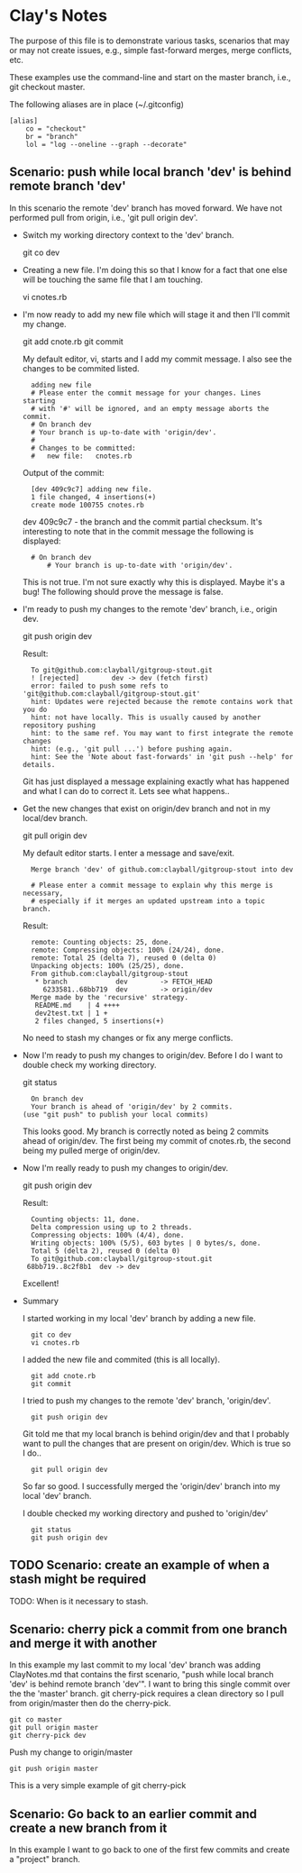 Clay's Notes
============

The purpose of this file is to demonstrate various tasks, scenarios that may or may not
create issues, e.g., simple fast-forward merges, merge conflicts, etc.

These examples use the command-line and start on the master branch, i.e., git checkout master.

The following aliases are in place (~/.gitconfig)


	[alias]
		co = "checkout"
		br = "branch"
		lol = "log --oneline --graph --decorate"


Scenario: push while local branch 'dev' is behind remote branch 'dev'
---------------------------------------------------------------------

In this scenario the remote 'dev' branch has moved forward. We have not performed pull from origin, i.e.,
'git pull origin dev'.

- Switch my working directory context to the 'dev' branch.

	git co dev

- Creating a new file. I'm doing this so that I know for a fact that one else will be touching the same
  file that I am touching.

  vi cnotes.rb
  
- I'm now ready to add my new file which will stage it and then I'll commit my change.

	git add cnote.rb
	git commit

	My default editor, vi, starts and I add my commit message. I also see the changes to be commited listed.

		adding new file
		# Please enter the commit message for your changes. Lines starting
		# with '#' will be ignored, and an empty message aborts the commit.
		# On branch dev
		# Your branch is up-to-date with 'origin/dev'.
		#
		# Changes to be committed:
		#   new file:   cnotes.rb

	Output of the commit:

		[dev 409c9c7] adding new file.
 		1 file changed, 4 insertions(+)
 		create mode 100755 cnotes.rb

 	dev 409c9c7 - the branch and the commit partial checksum.
 	It's interesting to note that in the commit message the following is displayed:
 	
 		# On branch dev
			# Your branch is up-to-date with 'origin/dev'.

	This is not true. I'm not sure exactly why this is displayed. Maybe it's a bug!
	The following should prove the message is false.

- I'm ready to push my changes to the remote 'dev' branch, i.e., origin dev.

	git push origin dev

	Result:

		To git@github.com:clayball/gitgroup-stout.git
 		! [rejected]        dev -> dev (fetch first)
		error: failed to push some refs to 'git@github.com:clayball/gitgroup-stout.git'
		hint: Updates were rejected because the remote contains work that you do
		hint: not have locally. This is usually caused by another repository pushing
		hint: to the same ref. You may want to first integrate the remote changes
		hint: (e.g., 'git pull ...') before pushing again.
		hint: See the 'Note about fast-forwards' in 'git push --help' for details.

	Git has just displayed a message explaining exactly what has happened and what I can
	do to correct it. Lets see what happens..

- Get the new changes that exist on origin/dev branch and not in my local/dev branch.

	git pull origin dev

	My default editor starts. I enter a message and save/exit.

		Merge branch 'dev' of github.com:clayball/gitgroup-stout into dev

		# Please enter a commit message to explain why this merge is necessary,
		# especially if it merges an updated upstream into a topic branch.

	Result:

		remote: Counting objects: 25, done.
		remote: Compressing objects: 100% (24/24), done.
		remote: Total 25 (delta 7), reused 0 (delta 0)
		Unpacking objects: 100% (25/25), done.
		From github.com:clayball/gitgroup-stout
		 * branch            dev        -> FETCH_HEAD
		   6233581..68bb719  dev        -> origin/dev
		Merge made by the 'recursive' strategy.
		 README.md    | 4 ++++
		 dev2test.txt | 1 +
		 2 files changed, 5 insertions(+)

	No need to stash my changes or fix any merge conflicts.

- Now I'm ready to push my changes to origin/dev. Before I do I want to double check my
	working directory.

	git status

		On branch dev
		Your branch is ahead of 'origin/dev' by 2 commits.
      (use "git push" to publish your local commits)

  This looks good. My branch is correctly noted as being 2 commits ahead of origin/dev.
  The first being my commit of cnotes.rb, the second being my pulled merge of origin/dev.

- Now I'm really ready to push my changes to origin/dev.

	git push origin dev
	
	Result:

		Counting objects: 11, done.
		Delta compression using up to 2 threads.
		Compressing objects: 100% (4/4), done.
		Writing objects: 100% (5/5), 603 bytes | 0 bytes/s, done.
		Total 5 (delta 2), reused 0 (delta 0)
		To git@github.com:clayball/gitgroup-stout.git
   	   68bb719..8c2f8b1  dev -> dev

  Excellent!

- Summary

	I started working in my local 'dev' branch by adding a new file.

		git co dev
		vi cnotes.rb

	I added the new file and commited (this is all locally).

		git add cnote.rb
		git commit

	I tried to push my changes to the remote 'dev' branch, 'origin/dev'.

		git push origin dev

	Git told me that my local branch is behind origin/dev and that I probably want to pull
	the changes that are present on origin/dev. Which is true so I do..

		git pull origin dev

	So far so good. I successfully merged the 'origin/dev' branch into my local 'dev' branch.

	I double checked my working directory and pushed to 'origin/dev'

		git status
		git push origin dev


TODO Scenario: create an example of when a stash might be required
------------------------------------------------------------------

TODO: When is it necessary to stash.



Scenario: cherry pick a commit from one branch and merge it with another
------------------------------------------------------------------------

In this example my last commit to my local 'dev' branch was adding ClayNotes.md that contains the
first scenario, "push while local branch 'dev' is behind remote branch 'dev'". I want to bring
this single commit over the the 'master' branch. git cherry-pick requires a clean directory so
I pull from origin/master then do the cherry-pick.

	git co master
	git pull origin master
	git cherry-pick dev

Push my change to origin/master

	git push origin master

This is a very simple example of git cherry-pick


Scenario: Go back to an earlier commit and create a new branch from it
----------------------------------------------------------------------

In this example I want to go back to one of the first few commits and create a "project" branch.

